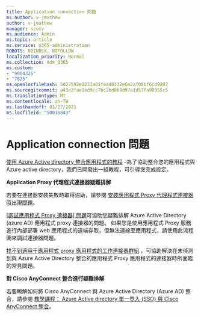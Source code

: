 ```yaml
---
title: Application connection 問題
ms.author: v-jmathew
author: v-jmathew
manager: scotv
ms.audience: Admin
ms.topic: article
ms.service: o365-administration
ROBOTS: NOINDEX, NOFOLLOW
localization_priority: Normal
ms.collection: Adm_O365
ms.custom:
- "9004326"
- "7825"
ms.openlocfilehash: 5d27592e2233a01fead0332e6e2af08bf6cd9287
ms.sourcegitcommit: a43e2fae2ed9cc7bc2bd869d97a1d57fa98955c5
ms.translationtype: MT
ms.contentlocale: zh-TW
ms.lasthandoff: 01/27/2021
ms.locfileid: "50016843"
---
```

# <a name="application-connection-issues"></a>Application connection 問題

[使用 Azure Active directory 整合應用程式的教程](https://docs.microsoft.com/azure/active-directory/saas-apps/tutorial-list) -為了協助整合您的應用程式與 Azure active directory，我們已開發出一組教程，可引導您完成設定。

**Application Proxy 代理程式連接器疑難排解**

若要在連接器安裝失敗時取得協助，請參閱 [安裝應用程式 Proxy 代理程式連接器時出現問題](https://docs.microsoft.com/azure/active-directory/manage-apps/application-proxy-connector-installation-problem)。

[[調試應用程式 Proxy 連接器] 問題](https://docs.microsoft.com/azure/active-directory/manage-apps/application-proxy-debug-connectors)可協助您疑難排解 Azure Active Directory (azure AD) 應用程式 proxy 連接器的問題。 如果您是使用應用程式 Proxy 服務進行內部部署 web 應用程式的遠端存取，但無法連線至應用程式，請使用此流程圖來調試連接器問題。

[找不到適用于應用程式 proxy 應用程式的工作連接器群組](https://docs.microsoft.com/azure/active-directory/manage-apps/application-proxy-connectivity-no-working-connector) ，可協助解決在未偵測到與 Azure Active Directory 整合的應用程式 Proxy 應用程式的連接器時所面臨的常見問題。

**對 Cisco AnyConnect 整合進行疑難排解**

若要瞭解如何將 Cisco AnyConnect 與 Azure Active Directory (Azure AD) 整合，請參閱 [教學課程： Azure Active directory 單一登入 (SSO) 與 Cisco AnyConnect 整合](https://docs.microsoft.com/azure/active-directory/saas-apps/cisco-anyconnect)。
